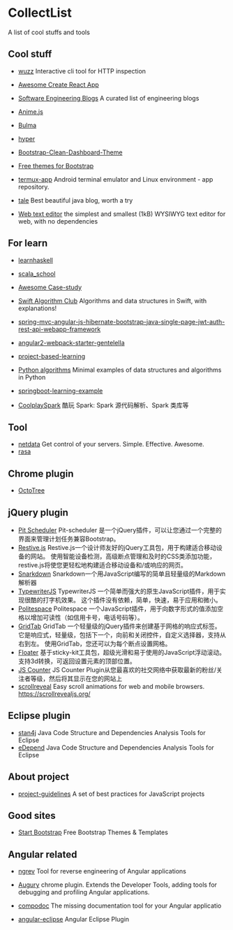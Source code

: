 # CollectList
A list of cool stuffs and tools

## Cool stuff
- [wuzz](https://github.com/asciimoo/wuzz) Interactive cli tool for HTTP inspection
- [Awesome Create React App](https://github.com/tuchk4/awesome-create-react-app)
- [Software Engineering Blogs](https://github.com/kilimchoi/engineering-blogs) A curated list of engineering blogs
- [Anime.js](https://github.com/juliangarnier/anime)
- [Bulma](https://github.com/jgthms/bulma)
- [hyper](https://github.com/zeit/hyper)
- [Bootstrap-Clean-Dashboard-Theme](https://github.com/keaplogik/Bootstrap-Clean-Dashboard-Theme)
- [Free themes for Bootstrap](http://bootswatch.com/)
- [termux-app](https://github.com/termux/termux-app) Android terminal emulator and Linux environment - app repository.
- [tale](https://github.com/otale/tale) Best beautiful java blog, worth a try

- [Web text editor](https://github.com/jaredreich/pell) the simplest and smallest (1kB) WYSIWYG text editor for web, with no dependencies 

## For learn
- [learnhaskell](https://github.com/bitemyapp/learnhaskell)
- [scala_school](https://github.com/twitter/scala_school)
- [Awesome Case-study](https://github.com/luruke/awesome-casestudy)
- [Swift Algorithm Club](https://github.com/raywenderlich/swift-algorithm-club) Algorithms and data structures in Swift, with explanations!
- [spring-mvc-angular-js-hibernate-bootstrap-java-single-page-jwt-auth-rest-api-webapp-framework](https://github.com/ykameshrao/spring-mvc-angular-js-hibernate-bootstrap-java-single-page-jwt-auth-rest-api-webapp-framework)
- [angular2-webpack-starter-gentelella](https://github.com/kmkatsma/angular2-webpack-starter-gentelella)

- [project-based-learning](https://github.com/tuvttran/project-based-learning)

- [Python algorithms](https://github.com/keon/algorithms) Minimal examples of data structures and algorithms in Python
- [springboot-learning-example](https://github.com/JeffLi1993/springboot-learning-example)
- [CoolplaySpark](https://github.com/lw-lin/CoolplaySpark) 酷玩 Spark: Spark 源代码解析、Spark 类库等

## Tool
- [netdata](https://github.com/firehol/netdata) Get control of your servers. Simple. Effective. Awesome.
- [rasa](https://github.com/ChrisPenner/rasa)

## Chrome plugin
- [OctoTree](https://chrome.google.com/webstore/detail/octotree/bkhaagjahfmjljalopjnoealnfndnagc?utm_source=chrome-app-launcher-info-dialog)

## jQuery plugin
- [Pit Scheduler](https://github.com/chuck-durst/pit-scheduler) Pit-scheduler 是一个jQuery插件，可以让您通过一个完整的界面来管理计划任务兼容Bootstrap。
- [Restive.js](https://github.com/obihill/restive.js) Restive.js一个设计师友好的jQuery工具包，用于构建适合移动设备的网站。 使用智能设备检测，高级断点管理和及时的CSS类添加功能，restive.js将使您更轻松地构建适合移动设备和/或响应的网页。
- [Snarkdown](https://github.com/developit/snarkdown) Snarkdown一个用JavaScript编写的简单且轻量级的Markdown解析器
- [TypewriterJS](https://github.com/tameemsafi/typewriterjs) TypewriterJS 一个简单而强大的原生JavaScript插件，用于实现很酷的打字机效果。 这个插件没有依赖，简单，快速，易于应用和微小。
- [Politespace](https://github.com/filamentgroup/politespace) Politespace 一个JavaScript插件，用于向数字形式的值添加空格以增加可读性（如信用卡号，电话号码等）。
- [GridTab](https://github.com/gopalraju/gridtab) GridTab 一个轻量级的jQuery插件来创建基于网格的响应式标签。 它是响应式，轻量级，包括下一个，向前和关闭控件，自定义选择器，支持从右到左。 使用GridTab，您还可以为每个断点设置网格。
- [Floater](https://github.com/sz-tamas/floater) 基于sticky-kit工具包，超级光滑和易于使用的JavaScript浮动滚动。 支持3d转换，可返回设置元素的顶部位置。
- [JS Counter](https://codecanyon.net/item/js-counter-jquery-social-counter-plugin/19551773?ref=gavin_matters) JS Counter Plugin从您最喜欢的社交网络中获取最新的粉丝/关注者等级，然后将其显示在您的网站上
- [scrollreveal](https://github.com/jlmakes/scrollreveal) Easy scroll animations for web and mobile browsers. https://scrollrevealjs.org/

## Eclipse plugin

- [stan4j](http://stan4j.com/general/download-ide.html) Java Code Structure and Dependencies Analysis Tools for Eclipse
- [eDepend](http://www.soyatec.com/euml2/features/eDepend/) Java Code Structure and Dependencies Analysis Tools for Eclipse

## About project

- [project-guidelines](https://github.com/wearehive/project-guidelines) A set of best practices for JavaScript projects
 

## Good sites


- [Start Bootstrap](https://startbootstrap.com/) Free Bootstrap Themes & Templates  

## Angular related

- [ngrev](https://github.com/mgechev/ngrev) Tool for reverse engineering of Angular applications
- [Augury](https://chrome.google.com/webstore/detail/augury/elgalmkoelokbchhkhacckoklkejnhcd/related) chrome plugin. Extends the Developer Tools, adding tools for debugging and profiling Angular applications.
- [compodoc](https://compodoc.github.io/website/)  The missing documentation tool for your Angular applicatio

- [angular-eclipse](https://github.com/angelozerr/angular-eclipse) Angular Eclipse Plugin
